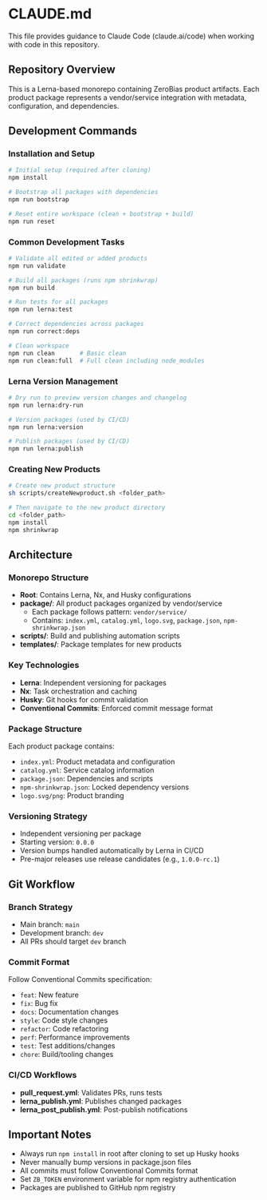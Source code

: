 # CLAUDE.md

This file provides guidance to Claude Code (claude.ai/code) when working with code in this repository.

## Repository Overview

This is a Lerna-based monorepo containing ZeroBias product artifacts. Each product package represents a vendor/service integration with metadata, configuration, and dependencies.

## Development Commands

### Installation and Setup
```bash
# Initial setup (required after cloning)
npm install

# Bootstrap all packages with dependencies
npm run bootstrap

# Reset entire workspace (clean + bootstrap + build)
npm run reset
```

### Common Development Tasks
```bash
# Validate all edited or added products
npm run validate

# Build all packages (runs npm shrinkwrap)
npm run build

# Run tests for all packages
npm run lerna:test

# Correct dependencies across packages
npm run correct:deps

# Clean workspace
npm run clean       # Basic clean
npm run clean:full  # Full clean including node_modules
```

### Lerna Version Management
```bash
# Dry run to preview version changes and changelog
npm run lerna:dry-run

# Version packages (used by CI/CD)
npm run lerna:version

# Publish packages (used by CI/CD)
npm run lerna:publish
```

### Creating New Products
```bash
# Create new product structure
sh scripts/createNewproduct.sh <folder_path>

# Then navigate to the new product directory
cd <folder_path>
npm install
npm shrinkwrap
```

## Architecture

### Monorepo Structure
- **Root**: Contains Lerna, Nx, and Husky configurations
- **package/**: All product packages organized by vendor/service
  - Each package follows pattern: `vendor/service/`
  - Contains: `index.yml`, `catalog.yml`, `logo.svg`, `package.json`, `npm-shrinkwrap.json`
- **scripts/**: Build and publishing automation scripts
- **templates/**: Package templates for new products

### Key Technologies
- **Lerna**: Independent versioning for packages
- **Nx**: Task orchestration and caching
- **Husky**: Git hooks for commit validation
- **Conventional Commits**: Enforced commit message format

### Package Structure
Each product package contains:
- `index.yml`: Product metadata and configuration
- `catalog.yml`: Service catalog information
- `package.json`: Dependencies and scripts
- `npm-shrinkwrap.json`: Locked dependency versions
- `logo.svg/png`: Product branding

### Versioning Strategy
- Independent versioning per package
- Starting version: `0.0.0`
- Version bumps handled automatically by Lerna in CI/CD
- Pre-major releases use release candidates (e.g., `1.0.0-rc.1`)

## Git Workflow

### Branch Strategy
- Main branch: `main`
- Development branch: `dev`
- All PRs should target `dev` branch

### Commit Format
Follow Conventional Commits specification:
- `feat`: New feature
- `fix`: Bug fix
- `docs`: Documentation changes
- `style`: Code style changes
- `refactor`: Code refactoring
- `perf`: Performance improvements
- `test`: Test additions/changes
- `chore`: Build/tooling changes

### CI/CD Workflows
- **pull_request.yml**: Validates PRs, runs tests
- **lerna_publish.yml**: Publishes changed packages
- **lerna_post_publish.yml**: Post-publish notifications

## Important Notes

- Always run `npm install` in root after cloning to set up Husky hooks
- Never manually bump versions in package.json files
- All commits must follow Conventional Commits format
- Set `ZB_TOKEN` environment variable for npm registry authentication
- Packages are published to GitHub npm registry